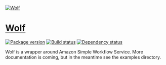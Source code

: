 [![Wolf][8]][1]

# [Wolf][1]

[![Package version][2]][3]
[![Build status][4]][5]
[![Dependency status][6]][7]

Wolf is a wrapper around Amazon Simple Workflow Service. More
documentation is coming, but in the meantime see the examples
directory.

[1]: https://github.com/swift-nav/wolf
[2]: https://img.shields.io/hackage/v/wolf.svg?style=flat
[3]: https://hackage.haskell.org/package/wolf
[4]: https://img.shields.io/travis/swift-nav/wolf/master.svg?style=flat
[5]: https://travis-ci.org/swift-nav/wolf
[6]: https://img.shields.io/hackage-deps/v/wolf.svg?style=flat
[7]: http://packdeps.haskellers.com/feed?needle=wolf
[8]: https://cloud.githubusercontent.com/assets/60851/8178609/a077a326-13c4-11e5-9d54-3e417fc6dd6c.jpg
